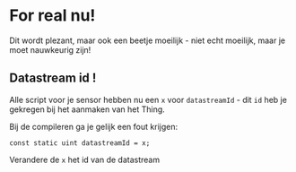# For real nu!

Dit wordt plezant, maar ook een beetje moeilijk - niet echt moeilijk, maar je moet nauwkeurig zijn!

## Datastream id !

Alle script voor je sensor hebben nu een `x` voor `datastreamId` - dit `id` heb je gekregen bij het aanmaken van het Thing.

Bij de compileren ga je gelijk een fout krijgen:

`
const static uint datastreamId = x;
`

Verandere de `x` het id van de datastream
